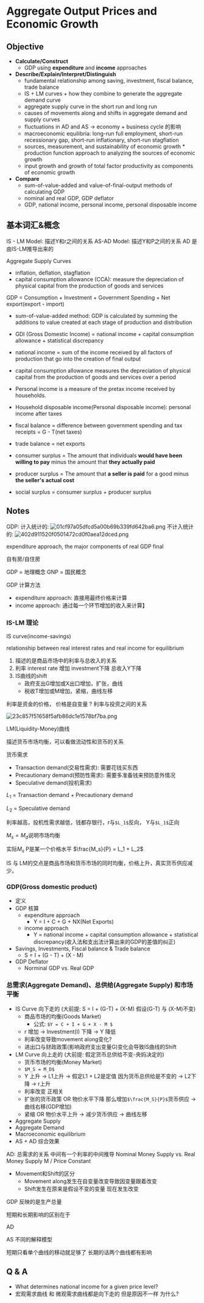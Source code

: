 # Aggregate Output Prices and Economic Growth

## Objective

* **Calculate/Construct**
    * GDP using **expenditure** and **income** approaches
* **Describe/Explain/Interpret/Distinguish** 
    * fundamental relationship among saving, investment, fiscal balance, trade balance
    * IS + LM curves + how they combine to generate the aggregate demand curve 
    * aggregate supply curve in the short run and long run 
    * causes of movements along and shifts in aggregate demand and supply curves
    * fluctuations in AD and AS -> economy + business cycle 的影响
    * macroeconomic equilibria: long-run full employment, short-run recessionary gap, short-run inflationary, short-run stagflation 
    * sources, measurement, and sustainability of economic growth * production function approach to analyzing the sources of economic growth 
    * input growth and growth of total factor productivity as components of economic growth 
* **Compare**
    * sum-of-value-added and value-of-final-output methods of calculating GDP 
    * nominal and real GDP, GDP deflator 
    * GDP, national income, personal income, personal disposable income 


## 基本词汇&概念

IS - LM Model: 描述Y和r之间的关系
AS-AD Model: 描述Y和P之间的关系 AD 是由IS-LM推导出来的

Aggregate Supply Curves 
* inflation, deflation, stagflation 
* capital consumption allowance (CCA): measure the depreciation of physical capital from the production of goods and services 

GDP = Consumption + Investment + Government Spending + Net export(export - import)

* sum-of-value-added method: GDP is calculated by summing the additions to value created at each stage of production and distribution 

* GDI (Gross Domestic Income) = national income + capital consumption allowance + statistical discrepancy 

* national income = sum of the income received by all factors of production that go into the creation of final output 

* capital consumption allowance measures the depreciation of physical capital from the production of goods and services over a period

* Personal income is a measure of the pretax income received by households. 

* Household disposable income(Personal disposable income): personal income after taxes

* fiscal balance = difference between government spending and tax receipts = G - T(net taxes)

* trade balance = net exports

* consumer surplus = The amount that individuals **would have been willing to pay** minus the amount that **they actually paid**

* producer surplus = The amount that **a seller is paid** for a good minus **the seller's actual cost** 
* social surplus = consumer surplus + producer surplus

## Notes 

GDP:
计入统计的:
![01cf97a05dfcd5a00b69b339fd642ba6.png](evernotecid://1FC78D12-88FB-4FAC-95A1-F7FB5953B0DF/appyinxiangcom/29211871/ENResource/p6)
不计入统计的:
![402d911520f0501472cd0f0aea12dced.png](evernotecid://1FC78D12-88FB-4FAC-95A1-F7FB5953B0DF/appyinxiangcom/29211871/ENResource/p7)

expenditure approach, the major components of real GDP 
final 

自有房/自住房

GDP = 地理概念
GNP = 国民概念

GDP 计算方法
* expenditure approach: 直接用最终价格来计算
* income approach: 通过每一个环节增加的收入来计算】


### IS-LM 理论

IS curve(income-savings) 

relationship between real interest rates and real income for equilibrium

1. 描述的是商品市场中的利率与总收入的关系
2. 利率 interest rate 增加 investment下降 总收入Y下降
3. IS曲线的shift       
    * 政府支出G增加或X出口增加，扩张，曲线
    * 税收T增加或M增加，紧缩，曲线左移 

利率是资金的价格， 价格是自变量 ? 
利率与投资之间的关系   

![23c857f51658f5afb86dc1e1578bf7ba.png](evernotecid://1FC78D12-88FB-4FAC-95A1-F7FB5953B0DF/appyinxiangcom/29211871/ENResource/p8)


LM(Liquidity-Money)曲线

描述货币市场均衡，可以看做流动性和货币的关系

货币需求
* Transaction demand(交易性需求): 需要花钱买东西 
* Precautionary demand(预防性需求): 需要多准备钱来预防意外情况 
* Speculative demand(投机需求)

$L_1$ = Transaction demand + Precautionary demand 

$L_2$ = Speculative demand 

利率越高，投机性需求越低，钱都存银行，r与`$L_1$`反向， Y与`$L_1$`正向

$M_s = M_d$说明市场均衡 

实际$M_s$ P是某一个价格水平 
$\frac{M_s}{P} = L_1 + L_2$


IS 与 LM的交点是商品市场和货币市场的同时均衡，价格上升，真实货币供应减少。

### GDP(Gross domestic product) 
* 定义
* GDP 核算
    * expenditure approach 
        * Y = I + C + G + NX(Net Exports)  
    * income approach
        * Y = national income + capital consumption allowance + statistical discrepancy(收入法和支出法计算出来的GDP的差值的纠正)   
* Savings, Investments, Fiscal balance & Trade balance
    * S = I + (G - T) + (X - M)  
* GDP Deflator 
    * Norminal GDP vs. Real GDP 

### 总需求(Aggregate Demand)、总供给(Aggregate Supply) 和市场平衡
* IS Curve 向下走的 (大前提: S = I + (G-T) + (X-M) 假设(G-T) 与 (X-M)不变)
    * 商品市场的均衡(Goods Market) 
        * 公式: `$Y = C + I + G + X - M $`
    * r 增加 -> Investment(I) 下降 -> Y 降低
    * 利率改变导致movement along变化? 
    * 进出口与财政政策(影响政府支出变量G)变化会导致IS曲线的Shift
* LM Curve 向上走的 (大前提: 假定货币总供给不变-央妈决定的)
    * 货币市场的均衡(Money Market) 
    * `$M_S = M_D$`
    * Y 上升 -> L1上升 -> 假定L1 + L2是定值 因为货币总供给是不变的 -> L2下降 -> r上升
    * 利率改变 正相关
    * 扩张的货币政策 OR 物价水平下降 那么增加`$\frac{M_S}{P}$`货币供应 -> 曲线右移(GDP增加)  
    * 紧缩 OR 物价水平上升 -> 减少货币供应 -> 曲线左移
* Aggregate Supply 
* Aggregate Demand 
* Macroeconomic equilibrium 
* AS + AD 综合效果 

AD: 总需求的关系 中间有一个利率的中间推导
Nominal Money Supply vs. Real Money Supply
M / Price Constant 

* Movement和Shift的区分
    * Movement along发生在自变量改变导致因变量跟着改变
    * Shift发生在原来是假设不变的变量 现在发生改变

GDP 反映的是生产总量 


短期和长期影响的区别在于 

AD

AS 不同的解释模型

短期只看单个曲线的移动就足够了
长期的话两个曲线都有影响 

## Q & A 
* What determines national income for a given price level? 
* 宏观需求曲线 和 微观需求曲线都是向下走的 但是原因不一样 为什么? 

